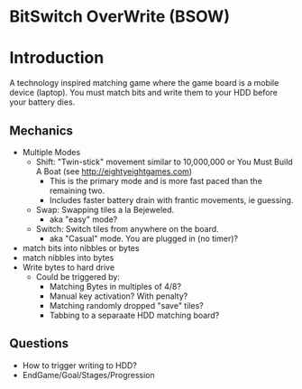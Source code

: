 # BitSwitch OverWrite (BSOW)

# Introduction

 A technology inspired matching game where the game board is a mobile device (laptop).  You must match bits and write them to your HDD before your battery dies.


## Mechanics
 - Multiple Modes
   - Shift: "Twin-stick" movement similar to 10,000,000 or You Must Build A Boat (see http://eightyeightgames.com)
     - This is the primary mode and is more fast paced than the remaining two.  
     - Includes faster battery drain with frantic movements, ie guessing.
   - Swap: Swapping tiles a la Bejeweled.
     - aka "easy" mode?
   - Switch: Switch tiles from anywhere on the board.
     - aka "Casual" mode.  You are plugged in (no timer)?
 - match bits into nibbles or bytes
 - match nibbles into bytes
 - Write bytes to hard drive
   - Could be triggered by:
     - Matching Bytes in multiples of 4/8?
     - Manual key activation? With penalty?
     - Matching randomly dropped "save" tiles?
     - Tabbing to a separaate HDD matching board?


## Questions
 - How to trigger writing to HDD?
 - EndGame/Goal/Stages/Progression
